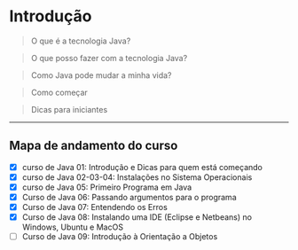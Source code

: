 

# Introdução


> O que é a tecnologia Java?

> O que posso fazer com a tecnologia Java?

> Como Java pode mudar a minha vida?

> Como começar

> Dicas para iniciantes


***

## Mapa de andamento do curso

* [x] curso de Java 01: Introdução e Dicas para quem está começando
* [x] curso de Java 02-03-04: Instalações no Sistema Operacionais
* [x] curso de Java 05: Primeiro Programa em Java
* [x] Curso de Java 06: Passando argumentos para o programa
* [x] Curso de Java 07: Entendendo os Erros
* [x] Curso de Java 08: Instalando uma IDE (Eclipse e Netbeans) no Windows, Ubuntu e MacOS
* [ ] Curso de Java 09: Introdução à Orientação a Objetos